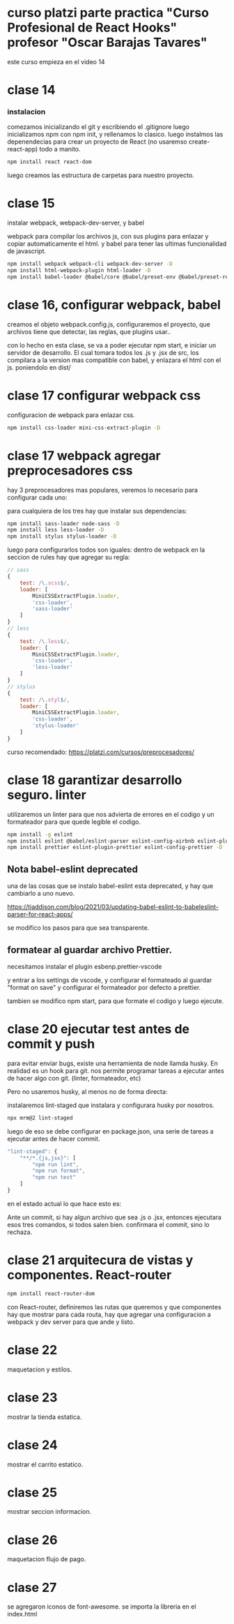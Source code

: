 # curso platzi parte practica "Curso Profesional de React Hooks" profesor "Oscar Barajas Tavares"

este curso empieza en el video 14

# clase 14

### instalacion

comezamos inicializando el git y escribiendo el .gitignore
luego inicializamos npm con npm init, y rellenamos lo clasico.
luego instalmos las depenendecias para crear un proyecto de React (no usaremso create-react-app) todo a manito.

```bash
npm install react react-dom
```

luego creamos las estructura de carpetas para nuestro proyecto.

# clase 15

instalar webpack, webpack-dev-server, y babel

webpack para compilar los archivos js, con sus plugins para enlazar y copiar automaticamente el html.
y babel para tener las ultimas funcionalidad de javascript.

```bash
npm install webpack webpack-cli webpack-dev-server -D
npm install html-webpack-plugin html-loader -D
npm install babel-loader @babel/core @babel/preset-env @babel/preset-react -D
```

# clase 16, configurar webpack, babel

creamos el objeto webpack.config.js, configuraremos el proyecto, que archivos tiene que detectar, las reglas, que plugins usar..

con lo hecho en esta clase, se va a poder ejecutar npm start, e iniciar un servidor de desarrollo.
El cual tomara todos los .js y .jsx de src, los compilara a la version mas compatible con babel, y enlazara el html con el js. poniendolo en dist/

# clase 17 configurar webpack css

configuracion de webpack para enlazar css.

```bash
npm install css-loader mini-css-extract-plugin -D
```

# clase 17 webpack agregar preprocesadores css

hay 3 preprocesadores mas populares, veremos lo necesario para configurar cada uno:

para cualquiera de los tres hay que instalar sus dependencias:

```bash
npm install sass-loader node-sass -D
npm install less less-loader -D
npm install stylus stylus-loader -D
```

luego para configurarlos todos son iguales:
dentro de webpack en la seccion de rules hay que agregar su regla:

```js
// sass
{
	test: /\.scss$/,
	loader: [
		MiniCSSExtractPlugin.loader,
		'css-loader',
		'sass-loader'
	]
}
// less
{
	test: /\.less$/,
	loader: [
		MiniCSSExtractPlugin.loader,
		'css-loader',
		'less-loader'
	]
}
// stylus
{
	test: /\.styl$/,
	loader: [
		MiniCSSExtractPlugin.loader,
		'css-loader',
		'stylus-loader'
	]
}
```

curso recomendado:
https://platzi.com/cursos/preprocesadores/

# clase 18 garantizar desarrollo seguro. linter

utilizaremos un linter para que nos advierta de errores en el codigo y un formateador para que quede legible el codigo.

```bash
npm install -g eslint
npm install eslint @babel/eslint-parser eslint-config-airbnb eslint-plugin-import eslint-plugin-jsx-a11y eslint-plugin-react -D
npm install prettier eslint-plugin-prettier eslint-config-prettier -D
```

## Nota babel-eslint deprecated

una de las cosas que se instalo babel-eslint esta deprecated, y hay que cambiarlo a uno nuevo.

https://tjaddison.com/blog/2021/03/updating-babel-eslint-to-babeleslint-parser-for-react-apps/

se modifico los pasos para que sea transparente.

## formatear al guardar archivo Prettier.

necesitamos instalar el plugin esbenp.prettier-vscode

y entrar a los settings de vscode, y configurar el formateado al guardar "format on save"
y configurar el formateador por defecto a prettier.

tambien se modifico npm start, para que formate el codigo y luego ejecute.

# clase 20 ejecutar test antes de commit y push
para evitar enviar bugs, existe una herramienta de node llamda husky. En realidad es un hook para git.
nos permite programar tareas a ejecutar antes de hacer algo con git. (linter, formateador, etc)

Pero no usaremos husky, al menos no de forma directa:

instalaremos lint-staged que instalara y configurara husky por nosotros.

```bash
npx mrm@2 lint-staged
```

luego de eso se debe configurar en package.json, una serie de tareas a ejecutar antes de hacer commit.

```js
"lint-staged": {
	"**/*.{js,jsx}": [
		"npm run lint",
		"npm run format",
		"npm run test"
	]
}
```
en el estado actual lo  que hace esto es:

Ante un commit, si hay algun archivo que sea .js o .jsx, entonces ejecutara esos tres comandos, si todos salen bien. confirmara el commit, sino lo rechaza.

# clase 21 arquitecura de vistas y componentes. React-router

```bash
npm install react-router-dom
```

con React-router, definiremos las rutas que queremos y que componentes hay que mostrar para cada routa, hay que agregar una configuracion a webpack y dev server para que ande y listo.

# clase 22
maquetacion y estilos.

# clase 23
mostrar la tienda estatica.

# clase 24
mostrar el carrito estatico.

# clase 25
mostrar seccion informacion.

# clase 26
maquetacion flujo de pago.

# clase 27
se agregaron iconos de font-awesome. se importa la libreria en el index.html